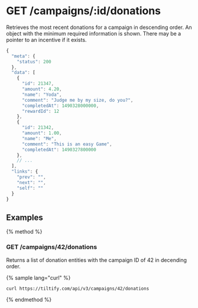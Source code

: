 # GET /campaigns/:id/donations

Retrieves the most recent donations for a campaign in descending order. An
object with the minimum required information is shown. There may be a pointer
to an incentive if it exists.

```js
{
  "meta": {
    "status": 200
  },
  "data": [
    {
      "id": 21347,
      "amount": 4.20,
      "name": "Yoda",
      "comment": "Judge me by my size, do you?",
      "completedAt": 1490328000000,
      "rewardId": 12
    },
    {
      "id": 21342,
      "amount": 1.00,
      "name": "Me",
      "comment": "This is an easy Game",
      "completedAt": 1490327800000
    },
    // ...
  ],
  "links": {
    "prev": "",
    "next": "",
    "self": ""
  }
}
```

## Examples

{% method %}
### GET /campaigns/42/donations
Returns a list of donation entities with the campaign ID of 42 in decending order.

{% sample lang="curl" %}
```bash
curl https://tiltify.com/api/v3/campaigns/42/donations
```

{% endmethod %}
